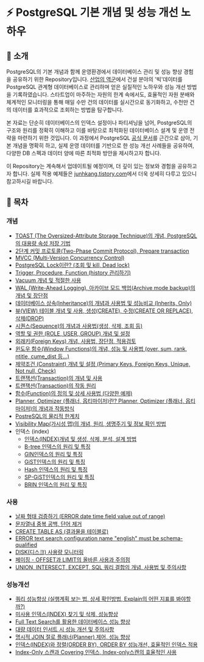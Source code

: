 # ⚡ PostgreSQL 기본 개념 및 성능 개선 노하우
## 📄 소개
PostgreSQL의 기본 개념과 함께 운영환경에서 데이터베이스 관리 및 성능 향상 경험을 공유하기 위한 Repository입니다. [산업의 역군](https://www.sankun.com/)에서 건설 분야의 '빅'데이터를 PostgreSQL 관계형 데이터베이스로 관리하며 얻은 실질적인 노하우와 성능 개선 방법을 기록하였습니다. 스타트업이 마주하는 자원의 한계 속에서도, 효율적인 자원 분배와 체계적인 모니터링을 통해 매일 수만 건의 데이터를 실시간으로 동기화하고, 수천만 건의 데이터를 효과적으로 조회하는 방법을 탐구합니다.

본 자료는 단순히 데이터베이스의 인덱스 설정이나 파티셔닝을 넘어, PostgreSQL의 구조와 원리를 정확히 이해하고 이를 바탕으로 최적화된 데이터베이스 설계 및 운영 전략을 마련하기 위한 것입니다. 이 과정에서 PostgreSQL [공식 문서](https://www.postgresql.org/)를 근간으로 삼아, 기본 개념을 명확히 하고, 실제 운영 데이터를 기반으로 한 성능 개선 사례들을 공유하여, 다양한 DB 스펙과 데이터 양에 따른 최적화 방안을 제시하고자 합니다.

이 Repository는 계속해서 업데이트될 예정이며, 더 깊이 있는 정보와 경험을 공유하고자 합니다. 실제 적용 예제들은 [junhkang.tistory.com](http://junhkang.tistory.com/)에서 더욱 상세히 다루고 있으니 참고하시길 바랍니다.

## 📜 목차
### 개념
- [TOAST (The Oversized-Attribute Storage Technique)의 개념, PostgreSQL의 대용량 속성 저장 기법](https://github.com/junhkang/postgresql/blob/main/%EA%B0%9C%EB%85%90/TOAST%20(The%20Oversized-Attribute%20Storage%20Technique)%EC%9D%98%20%EA%B0%9C%EB%85%90%2C%20PostgreSQL%EC%9D%98%20%EB%8C%80%EC%9A%A9%EB%9F%89%20%EC%86%8D%EC%84%B1%20%EC%A0%80%EC%9E%A5%20%EA%B8%B0%EB%B2%95.md)
- [2단계 커밋 프로토콜(Two-Phase Commit Protocol), Prepare transaction](https://github.com/junhkang/postgresql/blob/main/%EA%B0%9C%EB%85%90/2%EB%8B%A8%EA%B3%84%20%EC%BB%A4%EB%B0%8B%20%ED%94%84%EB%A1%9C%ED%86%A0%EC%BD%9C(Two-Phase%20Commit%20Protocol)%2C%20Prepare%20transaction.md)
- [MVCC (Multi-Version Concurrency Control)](https://github.com/junhkang/postgresql/blob/main/%EA%B0%9C%EB%85%90/MVCC%20(Multi-Version%20Concurrency%20Control).md)
- [PostgreSQL Lock이란? (조회 및 kill, Dead lock)](https://github.com/junhkang/postgresql/blob/main/%EA%B0%9C%EB%85%90/Postgresql%20Lock%EC%9D%B4%EB%9E%80%3F%20(%EC%A1%B0%ED%9A%8C%20%EB%B0%8F%20kill%2C%20Dead%20lock).md)
- [Trigger, Procedure, Function (history 관리하기)](https://github.com/junhkang/postgresql/blob/main/%EA%B0%9C%EB%85%90/Trigger%2C%20Procedure%2C%20Function%20(history%20%EA%B4%80%EB%A6%AC%ED%95%98%EA%B8%B0).md)
- [Vacuum 개념 및 적절한 사용](https://github.com/junhkang/postgresql/blob/main/%EA%B0%9C%EB%85%90/Vacuum%20%EA%B0%9C%EB%85%90%20%EB%B0%8F%20%EC%A0%81%EC%A0%88%ED%95%9C%20%EC%82%AC%EC%9A%A9.md)
- [WAL (Write-Ahead Logging), 아카이브 모드 백업(Archive mode backup)의 개념 및 장단점](https://github.com/junhkang/postgresql/blob/main/%EA%B0%9C%EB%85%90/WAL%20(Write-Ahead%20Logging)%2C%20%EC%95%84%EC%B9%B4%EC%9D%B4%EB%B8%8C%20%EB%AA%A8%EB%93%9C%20%EB%B0%B1%EC%97%85(Archive%20mode%20backup)%EC%9D%98%20%EA%B0%9C%EB%85%90%20%EB%B0%8F%20%EC%9E%A5%EB%8B%A8%EC%A0%90.md)
- [데이터베이스 상속(Inheritance)의 개념과 사용법 및 성능비교 (Inherits, Only)](https://github.com/junhkang/postgresql/blob/main/%EA%B0%9C%EB%85%90/%EB%8D%B0%EC%9D%B4%ED%84%B0%EB%B2%A0%EC%9D%B4%EC%8A%A4%20%EC%83%81%EC%86%8D(Inheritance)%EC%9D%98%20%EA%B0%9C%EB%85%90%EA%B3%BC%20%EC%82%AC%EC%9A%A9%EB%B2%95%20%EB%B0%8F%20%EC%84%B1%EB%8A%A5%EB%B9%84%EA%B5%90%20(Inherits%2C%20Only).md)
- [뷰(VIEW) 테이블 개념 및 사용, 생성(CREATE), 수정(CREATE OR REPLACE), 삭제(DROP)](https://github.com/junhkang/postgresql/blob/main/%EA%B0%9C%EB%85%90/%EB%B7%B0(VIEW)%20%ED%85%8C%EC%9D%B4%EB%B8%94%20%EA%B0%9C%EB%85%90%20%EB%B0%8F%20%EC%82%AC%EC%9A%A9%2C%20%EC%83%9D%EC%84%B1(CREATE)%2C%20%EC%88%98%EC%A0%95(CREATE%20OR%20REPLACE)%2C%20%EC%82%AD%EC%A0%9C(DROP).md)
- [시퀀스(Sequence)의 개념과 사용법(생성, 삭제, 조회 등)](https://github.com/junhkang/postgresql/blob/main/%EA%B0%9C%EB%85%90/%EC%8B%9C%ED%80%80%EC%8A%A4(Sequence)%EC%9D%98%20%EA%B0%9C%EB%85%90%EA%B3%BC%20%EC%82%AC%EC%9A%A9%EB%B2%95(%EC%83%9D%EC%84%B1%2C%20%EC%82%AD%EC%A0%9C%2C%20%EC%A1%B0%ED%9A%8C%20%EB%93%B1).md)
- [역할 및 권한 (ROLE, USER, GROUP) 개념 및 설정](https://github.com/junhkang/postgresql/blob/main/%EA%B0%9C%EB%85%90/%EC%97%AD%ED%95%A0%20%EB%B0%8F%20%EA%B6%8C%ED%95%9C%20(ROLE%2C%20USER%2C%20GROUP)%20%EA%B0%9C%EB%85%90%20%EB%B0%8F%20%EC%84%A4%EC%A0%95.md)
- [외래키(Foreign Keys) 개념, 사용법, 장단점, 적용검토](https://github.com/junhkang/postgresql/blob/main/%EA%B0%9C%EB%85%90/%EC%99%B8%EB%9E%98%ED%82%A4(Foreign%20Keys)%20%EA%B0%9C%EB%85%90%2C%20%EC%82%AC%EC%9A%A9%EB%B2%95%2C%20%EC%9E%A5%EB%8B%A8%EC%A0%90%2C%20%EC%A0%81%EC%9A%A9%EA%B2%80%ED%86%A0.md)
- [윈도우 함수(Window Functions)의 개념, 성능 및 사용법 (over, sum, rank, ntitle, cume_dist 등...)](https://github.com/junhkang/postgresql/blob/main/%EA%B0%9C%EB%85%90/%EC%9C%88%EB%8F%84%EC%9A%B0%20%ED%95%A8%EC%88%98(Window%20Functions)%EC%9D%98%20%EA%B0%9C%EB%85%90%2C%20%EC%84%B1%EB%8A%A5%20%EB%B0%8F%20%EC%82%AC%EC%9A%A9%EB%B2%95%20(over%2C%20sum%2C%20rank%2C%20ntitle%2C%20cume_dist%20%EB%93%B1...).md)
- [제약조건 (Constraint) 개념 및 설정 (Primary Keys, Foreign Keys, Unique, Not null, Check)](https://github.com/junhkang/postgresql/blob/main/%EA%B0%9C%EB%85%90/%EC%A0%9C%EC%95%BD%EC%A1%B0%EA%B1%B4%20(Constraint)%20%EA%B0%9C%EB%85%90%20%EB%B0%8F%20%EC%84%A4%EC%A0%95%20(Primary%20Keys%2C%20Foreign%20Keys%2C%20Unique%2C%20Not%20null%2C%20Check).md)
- [트랜잭션(Transaction)의 개념 및 사용](https://github.com/junhkang/postgresql/blob/main/%EA%B0%9C%EB%85%90/%ED%8A%B8%EB%9E%9C%EC%9E%AD%EC%85%98(Transaction)%EC%9D%98%20%EA%B0%9C%EB%85%90%20%EB%B0%8F%20%EC%82%AC%EC%9A%A9.md)
- [트랜잭션(Transaction)의 작동 원리](https://github.com/junhkang/postgresql/blob/main/%EA%B0%9C%EB%85%90/%ED%8A%B8%EB%9E%9C%EC%9E%AD%EC%85%98(Transaction)%EC%9D%98%20%EC%9E%91%EB%8F%99%EC%9B%90%EB%A6%AC.md)
- [함수(Function)의 정의 및 상세 사용법 (다양한 예제)](https://github.com/junhkang/postgresql/blob/main/%EA%B0%9C%EB%85%90/%ED%95%A8%EC%88%98(Function)%EC%9D%98%20%EC%A0%95%EC%9D%98%20%EB%B0%8F%20%EC%83%81%EC%84%B8%20%EC%82%AC%EC%9A%A9%EB%B2%95%20(%EB%8B%A4%EC%96%91%ED%95%9C%20%EC%98%88%EC%A0%9C).md)
- [Planner, Optimizer (플래너, 옵티마이저)란? Planner, Optimizer (플래너, 옵티마이저)의 개념과 작동방식](https://github.com/junhkang/postgresql/blob/main/%EA%B0%9C%EB%85%90/Planner%2C%20Optimizer%20(%ED%94%8C%EB%9E%98%EB%84%88%2C%20%EC%98%B5%ED%8B%B0%EB%A7%88%EC%9D%B4%EC%A0%80)%EB%9E%80%3F%20Planner%2C%20Optimizer%20(%ED%94%8C%EB%9E%98%EB%84%88%2C%20%EC%98%B5%ED%8B%B0%EB%A7%88%EC%9D%B4%EC%A0%80)%EC%9D%98%20%EA%B0%9C%EB%85%90%EA%B3%BC%20%EC%9E%91%EB%8F%99%EB%B0%A9%EC%8B%9D.md)
- [PostreSQL의 물리적 한계치](https://github.com/junhkang/postgresql/blob/main/%EA%B0%9C%EB%85%90/PostgreSQL%EC%9D%98%20%EB%AC%BC%EB%A6%AC%EC%A0%81%20%ED%95%9C%EA%B3%84%EC%B9%98.md)
- [Visibility Map(가시성 맵)의 개념, 원리, 생명주기 및 정보 확인 방법](https://github.com/junhkang/postgresql/blob/main/%EA%B0%9C%EB%85%90/Visibility%20Map(%EA%B0%80%EC%8B%9C%EC%84%B1%20%EB%A7%B5)%EC%9D%98%20%EA%B0%9C%EB%85%90%2C%20%EC%9B%90%EB%A6%AC%2C%20%EC%83%9D%EB%AA%85%EC%A3%BC%EA%B8%B0%20%EB%B0%8F%20%EC%A0%95%EB%B3%B4%20%ED%99%95%EC%9D%B8%20%EB%B0%A9%EB%B2%95.md)
- 인덱스 (index)
	- [인덱스(INDEX)개념 및 생성, 삭제, 분석, 설계 방법](https://github.com/junhkang/postgresql/blob/main/%EA%B0%9C%EB%85%90/%EC%9D%B8%EB%8D%B1%EC%8A%A4/%EC%9D%B8%EB%8D%B1%EC%8A%A4(INDEX)%EA%B0%9C%EB%85%90%20%EB%B0%8F%20%EC%83%9D%EC%84%B1%2C%20%EC%82%AD%EC%A0%9C%2C%20%EB%B6%84%EC%84%9D%2C%20%EC%84%A4%EA%B3%84%20%EB%B0%A9%EB%B2%95.md)
	- [B-tree 인덱스의 원리 및 특징](https://github.com/junhkang/postgresql/blob/main/%EA%B0%9C%EB%85%90/%EC%9D%B8%EB%8D%B1%EC%8A%A4/B-tree%20%EC%9D%B8%EB%8D%B1%EC%8A%A4%EC%9D%98%20%EC%9B%90%EB%A6%AC%20%EB%B0%8F%20%ED%8A%B9%EC%A7%95.md)
	- [GIN인덱스의 원리 및 특징](https://github.com/junhkang/postgresql/blob/main/%EA%B0%9C%EB%85%90/%EC%9D%B8%EB%8D%B1%EC%8A%A4/GIN%EC%9D%B8%EB%8D%B1%EC%8A%A4%EC%9D%98%20%EC%9B%90%EB%A6%AC%20%EB%B0%8F%20%ED%8A%B9%EC%A7%95.md)
	- [GiST인덱스의 원리 및 특징](https://github.com/junhkang/postgresql/blob/main/%EA%B0%9C%EB%85%90/%EC%9D%B8%EB%8D%B1%EC%8A%A4/GiST%EC%9D%B8%EB%8D%B1%EC%8A%A4%EC%9D%98%20%EC%9B%90%EB%A6%AC%20%EB%B0%8F%20%ED%8A%B9%EC%A7%95.md)
	- [Hash 인덱스의 원리 및 특징](https://github.com/junhkang/postgresql/blob/main/%EA%B0%9C%EB%85%90/%EC%9D%B8%EB%8D%B1%EC%8A%A4/Hash%20%EC%9D%B8%EB%8D%B1%EC%8A%A4%EC%9D%98%20%EC%9B%90%EB%A6%AC%20%EB%B0%8F%20%ED%8A%B9%EC%A7%95.md)
	- [SP-GiST인덱스의 원리 및 특징](https://github.com/junhkang/postgresql/blob/main/%EA%B0%9C%EB%85%90/%EC%9D%B8%EB%8D%B1%EC%8A%A4/SP-GiST%EC%9D%B8%EB%8D%B1%EC%8A%A4%EC%9D%98%20%EC%9B%90%EB%A6%AC%20%EB%B0%8F%20%ED%8A%B9%EC%A7%95.md)
	- [BRIN 인덱스의 원리 및 특징](https://github.com/junhkang/postgresql/blob/main/%EA%B0%9C%EB%85%90/%EC%9D%B8%EB%8D%B1%EC%8A%A4/BRIN%20%EC%9D%B8%EB%8D%B1%EC%8A%A4%EC%9D%98%20%EC%9B%90%EB%A6%AC%20%EB%B0%8F%20%ED%8A%B9%EC%A7%95.md)
### 사용
- [날짜 형태 검증하기 (ERROR date time field value out of range)](https://github.com/junhkang/postgresql/blob/main/%EC%82%AC%EC%9A%A9/%EB%82%A0%EC%A7%9C%20%ED%98%95%ED%83%9C%20%EA%B2%80%EC%A6%9D%ED%95%98%EA%B8%B0%20(ERROR%20date%20time%20field%20value%20out%20of%20range).md)
- [문자열내 중복 공백, 단어 제거](https://github.com/junhkang/postgresql/blob/main/%EC%82%AC%EC%9A%A9/%EB%AC%B8%EC%9E%90%EC%97%B4%EB%82%B4%20%EC%A4%91%EB%B3%B5%20%EA%B3%B5%EB%B0%B1%2C%20%EB%8B%A8%EC%96%B4%20%EC%A0%9C%EA%B1%B0.md)
- [CREATE TABLE AS (결과물을 테이블로)](https://github.com/junhkang/postgresql/blob/main/%EC%82%AC%EC%9A%A9/CREATE%20TABLE%20AS%20(%EA%B2%B0%EA%B3%BC%EB%AC%BC%EC%9D%84%20%ED%85%8C%EC%9D%B4%EB%B8%94%EB%A1%9C).md)
- [ERROR text search configuration name "english" must be schema-qualified](https://github.com/junhkang/postgresql/blob/d3ae0de823d09d1bbb23efb15b2b2c6fb94eb3ad/ERROR%20text%20search%20configuration%20name%20%22english%22%20must%20be%20schema-qualified.md)
- [DISK(디스크) 사용량 모니터링](https://github.com/junhkang/postgresql/blob/main/%EC%82%AC%EC%9A%A9/DISK(%EB%94%94%EC%8A%A4%ED%81%AC)%20%EC%82%AC%EC%9A%A9%EB%9F%89%20%EB%AA%A8%EB%8B%88%ED%84%B0%EB%A7%81.md)
- [페이징 - OFFSET과 LIMIT의 올바른 사용과 주의점](https://github.com/junhkang/postgresql/blob/main/%EC%82%AC%EC%9A%A9/%ED%8E%98%EC%9D%B4%EC%A7%95%20-%20OFFSET%EA%B3%BC%20LIMIT%EC%9D%98%20%EC%98%AC%EB%B0%94%EB%A5%B8%20%EC%82%AC%EC%9A%A9%EA%B3%BC%20%EC%A3%BC%EC%9D%98%EC%A0%90.md)
- [UNION, INTERSECT, EXCEPT, SQL 쿼리 결합의 개념, 사용법 및 주의사항](https://github.com/junhkang/postgresql/blob/main/%EC%82%AC%EC%9A%A9/UNION%2C%20INTERSECT%2C%20EXCEPT%2C%20SQL%20%EC%BF%BC%EB%A6%AC%20%EA%B2%B0%ED%95%A9%EC%9D%98%20%EA%B0%9C%EB%85%90%2C%20%EC%82%AC%EC%9A%A9%EB%B2%95%20%EB%B0%8F%20%EC%A3%BC%EC%9D%98%EC%82%AC%ED%95%AD.md)

### 성능개선
- [쿼리 성능향상 (실행계획 보는 법, 상세 확인방법, Explain의 어떤 지표를 봐야할까?)](https://github.com/junhkang/postgresql/blob/main/%EC%84%B1%EB%8A%A5%ED%96%A5%EC%83%81/%EC%BF%BC%EB%A6%AC%20%EC%84%B1%EB%8A%A5%ED%96%A5%EC%83%81%20(%EC%8B%A4%ED%96%89%EA%B3%84%ED%9A%8D%20%EB%B3%B4%EB%8A%94%20%EB%B2%95%2C%20%EC%83%81%EC%84%B8%20%ED%99%95%EC%9D%B8%EB%B0%A9%EB%B2%95%2C%20Explain%EC%9D%98%20%EC%96%B4%EB%96%A4%20%EC%A7%80%ED%91%9C%EB%A5%BC%20%EB%B4%90%EC%95%BC%ED%95%A0%EA%B9%8C%3F).md)
- [미사용 인덱스(INDEX) 찾기 및 삭제, 성능향상](https://github.com/junhkang/postgresql/blob/main/%EC%84%B1%EB%8A%A5%ED%96%A5%EC%83%81/%EB%AF%B8%EC%82%AC%EC%9A%A9%20%EC%9D%B8%EB%8D%B1%EC%8A%A4(INDEX)%20%EC%B0%BE%EA%B8%B0%20%EB%B0%8F%20%EC%82%AD%EC%A0%9C%2C%20%EC%84%B1%EB%8A%A5%ED%96%A5%EC%83%81.md)
- [Full Text Search를 활용한 데이터베이스 성능 향상](https://github.com/junhkang/postgresql/blob/main/%EC%84%B1%EB%8A%A5%ED%96%A5%EC%83%81/Full%20Text%20Search%EB%A5%BC%20%ED%99%9C%EC%9A%A9%ED%95%9C%20%EB%8D%B0%EC%9D%B4%ED%84%B0%EB%B2%A0%EC%9D%B4%EC%8A%A4%20%EC%84%B1%EB%8A%A5%20%ED%96%A5%EC%83%81.md)
- [대량 데이터 인서트 시 성능 개선 및 주의사항](https://github.com/junhkang/postgresql/blob/main/%EC%84%B1%EB%8A%A5%ED%96%A5%EC%83%81/%EB%8C%80%EB%9F%89%20%EB%8D%B0%EC%9D%B4%ED%84%B0%20%EC%9D%B8%EC%84%9C%ED%8A%B8%20%EC%8B%9C%20%EC%84%B1%EB%8A%A5%20%EA%B0%9C%EC%84%A0%20%EB%B0%8F%20%EC%A3%BC%EC%9D%98%EC%82%AC%ED%95%AD.md)
- [명시적 JOIN 절로 플래너(Planner) 제어, 성능 향상](https://github.com/junhkang/postgresql/blob/main/%EC%84%B1%EB%8A%A5%ED%96%A5%EC%83%81/%EB%AA%85%EC%8B%9C%EC%A0%81%20JOIN%20%EC%A0%88%EB%A1%9C%20%ED%94%8C%EB%9E%98%EB%84%88(Planner)%20%EC%A0%9C%EC%96%B4%2C%20%EC%84%B1%EB%8A%A5%20%ED%96%A5%EC%83%81.md)
- [인덱스(INDEX)와 정렬(ORDER BY), ORDER BY 성능개선, 효율적인 인덱스 적용](https://github.com/junhkang/postgresql/blob/main/%EC%84%B1%EB%8A%A5%ED%96%A5%EC%83%81/%EC%9D%B8%EB%8D%B1%EC%8A%A4(INDEX)%EC%99%80%20%EC%A0%95%EB%A0%AC(ORDER%20BY)%2C%20ORDER%20BY%20%EC%84%B1%EB%8A%A5%EA%B0%9C%EC%84%A0%2C%20%ED%9A%A8%EC%9C%A8%EC%A0%81%EC%9D%B8%20%EC%9D%B8%EB%8D%B1%EC%8A%A4%20%EC%A0%81%EC%9A%A9.md)
- [Index-Only 스캔과 Covering 인덱스, Index-only스캔의 효율적인 사용](https://github.com/junhkang/postgresql/blob/main/%EC%84%B1%EB%8A%A5%ED%96%A5%EC%83%81/Index-Only%20%EC%8A%A4%EC%BA%94%EA%B3%BC%20Covering%20%EC%9D%B8%EB%8D%B1%EC%8A%A4%2C%20Index-only%EC%8A%A4%EC%BA%94%EC%9D%98%20%ED%9A%A8%EC%9C%A8%EC%A0%81%EC%9D%B8%20%EC%82%AC%EC%9A%A9.md)

